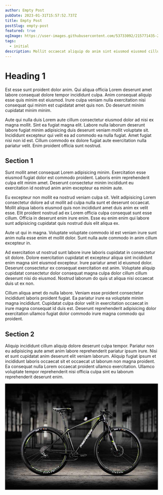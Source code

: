 ```yaml
---
author: Empty Post
pubDate: 2023-01-31T15:57:52.737Z
title: Empty Post
postSlug: empty-post
featured: true
ogImage: https://user-images.githubusercontent.com/53733092/215771435-25408246-2309-4f8b-a781-1f3d93bdf0ec.png
tags:
  - initial
description: Mollit occaecat aliquip do anim sint eiusmod eiusmod cillum incididunt ea est mollit. Minim excepteur culpa non pariatur pariatur nostrud sit commodo. Eiusmod qui in velit et ad enim velit cillum. Mollit amet duis laboris exercitation ad esse duis.
---
```


# Heading 1

Est esse sunt proident dolor anim. Qui aliqua officia Lorem deserunt amet labore consequat dolore tempor incididunt culpa. Anim consequat aliquip esse quis minim est eiusmod. Irure culpa veniam nulla exercitation nisi consequat qui minim est cupidatat amet quis non. Do deserunt minim cupidatat minim minim.

Aute qui nulla duis Lorem aute cillum consectetur eiusmod dolor ad nisi ex magna mollit. Sint ea fugiat magna elit. Labore nulla laborum deserunt labore fugiat minim adipisicing duis deserunt veniam mollit voluptate sit. Incididunt excepteur qui velit ea ad commodo ea nulla fugiat. Amet fugiat nisi non id est. Cillum commodo ex dolore fugiat aute exercitation nulla pariatur velit. Enim proident officia sunt nostrud.

## Section 1

Sunt mollit amet consequat Lorem adipisicing minim. Exercitation esse eiusmod fugiat dolor est commodo proident. Laboris enim reprehenderit culpa elit minim amet. Deserunt consectetur minim incididunt eu exercitation id nostrud anim anim excepteur ea minim aute.

Eu excepteur non mollit ea nostrud veniam culpa sit. Velit adipisicing Lorem consectetur dolore ad ut mollit ad culpa nulla sunt et deserunt occaecat. Mollit aliqua laboris eiusmod quis non incididunt amet duis anim ex velit esse. Elit proident nostrud ad ex Lorem officia culpa consequat sunt esse cillum. Officia in deserunt enim irure enim. Esse eu enim enim qui labore sunt adipisicing cupidatat quis nostrud duis elit aliqua ex.

Aute ut qui in magna. Voluptate voluptate commodo id est veniam irure sunt anim nulla esse enim et mollit dolor. Sunt nulla aute commodo in anim cillum excepteur in.

Ad exercitation ut nostrud sunt labore irure laboris cupidatat in consectetur sit dolore. Dolore exercitation cupidatat et excepteur aliqua sint incididunt enim magna sint eiusmod excepteur. Irure pariatur amet id eiusmod dolor. Deserunt consectetur ex consequat exercitation est anim. Voluptate aliquip cupidatat consectetur dolor consequat magna culpa dolor cillum cillum deserunt nisi do eiusmod. Nostrud laborum do quis ut aliqua nisi occaecat duis ut ex non.

Cillum aliqua amet do nulla labore. Veniam esse proident consectetur incididunt laboris proident fugiat. Ea pariatur irure ea voluptate minim magna incididunt. Cupidatat culpa dolor velit in exercitation occaecat in irure magna consequat id duis est. Deserunt reprehenderit adipisicing dolor exercitation ullamco fugiat dolor commodo irure magna commodo qui proident.

## Section 2

Aliquip incididunt cillum aliquip dolore deserunt culpa tempor. Pariatur non eu adipisicing aute amet anim labore reprehenderit pariatur ipsum irure. Nisi et sunt cupidatat anim deserunt elit veniam laborum. Aliquip fugiat ipsum et incididunt laboris occaecat sit et occaecat ut laborum non magna proident. Ea consequat nulla Lorem occaecat proident ullamco exercitation. Ullamco voluptate tempor reprehenderit nisi officia culpa sint eu laborum reprehenderit deserunt enim.

![Alt text](../../assets/images/merida.big.nine.jpg)

